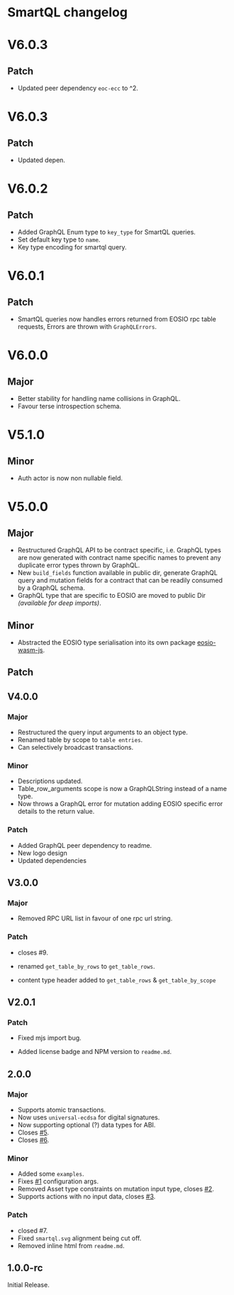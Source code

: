 # SmartQL changelog

# V6.0.3

## Patch

- Updated peer dependency `eoc-ecc` to ^2.

# V6.0.3

## Patch

- Updated depen.

# V6.0.2

## Patch

- Added GraphQL Enum type to `key_type` for SmartQL queries.
- Set default key type to `name`.
- Key type encoding for smartql query.

# V6.0.1

## Patch

- SmartQL queries now handles errors returned from EOSIO rpc table requests, Errors are thrown with `GraphQLErrors`.

# V6.0.0

## Major

- Better stability for handling name collisions in GraphQL.
- Favour terse introspection schema.

# V5.1.0

## Minor

- Auth actor is now non nullable field.

# V5.0.0

## Major

- Restructured GraphQL API to be contract specific, i.e. GraphQL types are now generated with contract name specific names to prevent any duplicate error types thrown by GraphQL.
- New `build_fields` function available in public dir, generate GraphQL query and mutation fields for a contract that can be readily consumed by a GraphQL schema.
- GraphQL type that are specific to EOSIO are moved to public Dir _(available for deep imports)_.

## Minor

- Abstracted the EOSIO type serialisation into its own package [eosio-wasm-js](https://github.com/pur3miish/eosio-wasm-js).

## Patch

## V4.0.0

### Major

- Restructured the query input arguments to an object type.
- Renamed table by scope to `table entries`.
- Can selectively broadcast transactions.

### Minor

- Descriptions updated.
- Table_row_arguments scope is now a GraphQLString instead of a name type.
- Now throws a GraphQL error for mutation adding EOSIO specific error details to the return value.

### Patch

- Added GraphQL peer dependency to readme.
- New logo design
- Updated dependencies

## V3.0.0

### Major

- Removed RPC URL list in favour of one rpc url string.

### Patch

- closes #9.

- renamed `get_table_by_rows` to `get_table_rows`.

- content type header added to `get_table_rows` & `get_table_by_scope`

## V2.0.1

### Patch

- Fixed mjs import bug.

- Added license badge and NPM version to `readme.md`.

## 2.0.0

### Major

- Supports atomic transactions.
- Now uses `universal-ecdsa` for digital signatures.
- Now supporting optional (?) data types for ABI.
- Closes [#5](https://github.com/pur3miish/smartql/issues/5).
- Closes [#6](https://github.com/pur3miish/smartql/issues/6).

### Minor

- Added some `examples`.
- Fixes [#1](https://github.com/pur3miish/smartql/issues/1) configuration args.
- Removed Asset type constraints on mutation input type, closes [#2](https://github.com/pur3miish/smartql/issues/2).
- Supports actions with no input data, closes [#3](https://github.com/pur3miish/smartql/issues/3).

### Patch

- closed #7.
- Fixed `smartql.svg` alignment being cut off.
- Removed inline html from `readme.md`.

## 1.0.0-rc

Initial Release.
